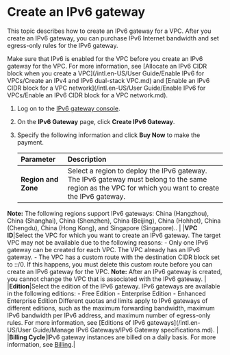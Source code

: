 # Create an IPv6 gateway

This topic describes how to create an IPv6 gateway for a VPC. After you create an IPv6 gateway, you can purchase IPv6 Internet bandwidth and set egress-only rules for the IPv6 gateway.

Make sure that IPv6 is enabled for the VPC before you create an IPv6 gateway for the VPC. For more information, see [Allocate an IPv6 CIDR block when you create a VPC](/intl.en-US/User Guide/Enable IPv6 for VPCs/Create an IPv4 and IPv6 dual-stack VPC.md) and [Enable an IPv6 CIDR block for a VPC network](/intl.en-US/User Guide/Enable IPv6 for VPCs/Enable an IPv6 CIDR block for a VPC network.md).

1.  Log on to the [IPv6 gateway console](https://vpc.console.aliyun.com/ipv6).

2.  On the **IPv6 Gateway** page, click **Create IPv6 Gateway**.

3.  Specify the following information and click **Buy Now** to make the payment.

    |Parameter|Description|
    |:--------|:----------|
    |**Region and Zone**|Select a region to deploy the IPv6 gateway. The IPv6 gateway must belong to the same region as the VPC for which you want to create the IPv6 gateway.

**Note:** The following regions support IPv6 gateways: China \(Hangzhou\), China \(Shanghai\), China \(Shenzhen\), China \(Beijing\), China \(Hohhot\), China \(Chengdu\), China \(Hong Kong\), and Singapore \(Singapore\).. |
    |**VPC ID**|Select the VPC for which you want to create an IPv6 gateway. The target VPC may not be available due to the following reasons:     -   Only one IPv6 gateway can be created for each VPC. The VPC already has an IPv6 gateway.
    -   The VPC has a custom route with the destination CIDR block set to ::/0. If this happens, you must delete this custom route before you can create an IPv6 gateway for the VPC.
 **Note:** After an IPv6 gateway is created, you cannot change the VPC that is associated with the IPv6 gateway. |
    |**Edition**|Select the edition of the IPv6 gateway. IPv6 gateways are available in the following editions:     -   Free Edition
    -   Enterprise Edition
    -   Enhanced Enterprise Edition
 Different quotas and limits apply to IPv6 gateways of different editions, such as the maximum forwarding bandwidth, maximum IPv6 bandwidth per IPv6 address, and maximum number of egress-only rules. For more information, see [Editions of IPv6 gateways](/intl.en-US/User Guide/Manage IPv6 Gateways/IPv6 Gateway specifications.md). |
    |**Billing Cycle**|IPv6 gateway instances are billed on a daily basis. For more information, see [Billing](/intl.en-US/Pricing/Pricing.md).|


